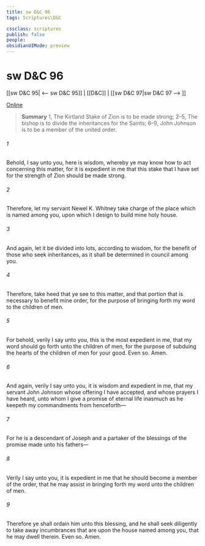 ```yaml
---
title: sw D&C 96
tags: Scriptures\D&C

cssclass: scriptures
publish: false
people:
obsidianUIMode: preview
---
```


# sw D&C 96
[[sw D&C 95| <-- sw D&C 95]] | [[D&C]] | [[sw D&C 97|sw D&C 97 --> ]]

[Online](https://churchofjesuschrist.org/study/scriptures/dc-testament/dc/96?lang=eng)

> __Summary__
1, The Kirtland Stake of Zion is to be made strong; 2–5, The bishop is to divide the inheritances for the Saints; 6–9, John Johnson is to be a member of the united order.

###### 1 
Behold, I say unto you, here is wisdom, whereby ye may know how to act concerning this matter, for it is expedient in me that this stake that I have set for the strength of Zion should be made strong.

###### 2 
Therefore, let my servant Newel K. Whitney take charge of the place which is named among you, upon which I design to build mine holy house.

###### 3 
And again, let it be divided into lots, according to wisdom, for the benefit of those who seek inheritances, as it shall be determined in council among you.

###### 4 
Therefore, take heed that ye see to this matter, and that portion that is necessary to benefit mine order, for the purpose of bringing forth my word to the children of men.

###### 5 
For behold, verily I say unto you, this is the most expedient in me, that my word should go forth unto the children of men, for the purpose of subduing the hearts of the children of men for your good. Even so. Amen.

###### 6 
And again, verily I say unto you, it is wisdom and expedient in me, that my servant John Johnson whose offering I have accepted, and whose prayers I have heard, unto whom I give a promise of eternal life inasmuch as he keepeth my commandments from henceforth—

###### 7 
For he is a descendant of Joseph and a partaker of the blessings of the promise made unto his fathers—

###### 8 
Verily I say unto you, it is expedient in me that he should become a member of the order, that he may assist in bringing forth my word unto the children of men.

###### 9 
Therefore ye shall ordain him unto this blessing, and he shall seek diligently to take away incumbrances that are upon the house named among you, that he may dwell therein. Even so. Amen.


